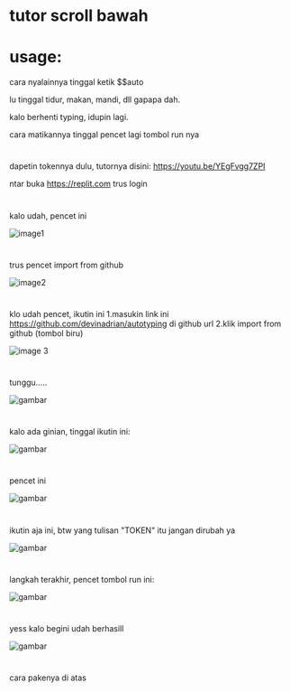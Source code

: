 # tutor scroll bawah

# usage:
cara nyalainnya tinggal ketik $$auto

lu tinggal tidur, makan, mandi, dll gapapa dah.

kalo berhenti typing, idupin lagi.

cara matikannya tinggal pencet lagi tombol run nya

# 

dapetin tokennya dulu, tutornya disini: https://youtu.be/YEgFvgg7ZPI

ntar buka https://replit.com trus login
# 
kalo udah, pencet ini

![image1](https://user-images.githubusercontent.com/79341513/142755828-2160d962-683b-4a2b-b7af-7b1b4e06ed86.PNG)
# 
trus pencet import from github

![image2](https://user-images.githubusercontent.com/79341513/142755866-faed8aa7-362c-4854-a4df-7a761909b3b9.PNG)
# 
klo udah pencet, ikutin ini
1.masukin link ini https://github.com/devinadrian/autotyping di github url
2.klik import from github (tombol biru)

![image 3](https://user-images.githubusercontent.com/79341513/142755901-11442575-3166-4c2f-a2b6-1e67edc378b3.PNG)
# 
tunggu.....

![gambar](https://user-images.githubusercontent.com/79341513/142755945-3808ba54-c47f-447a-90f2-d69129371acf.png)
# 
kalo ada ginian, tinggal ikutin ini:

![gambar](https://user-images.githubusercontent.com/79341513/142755980-02c7b73c-6c5a-48b5-8b73-512e10dae943.png)
# 
pencet ini 

![gambar](https://user-images.githubusercontent.com/79341513/142756004-f5f0ba24-b4c1-4669-9ffa-1a1d14504662.png)
# 
ikutin aja ini, btw yang tulisan "TOKEN" itu jangan dirubah ya

![gambar](https://user-images.githubusercontent.com/79341513/142756048-8237b89b-11d7-456a-9093-bee49126908b.png)
# 
langkah terakhir, pencet tombol run ini:

![gambar](https://user-images.githubusercontent.com/79341513/142756100-b7a84850-31b3-43e3-8d9e-e6396c117756.png)
# 

yess kalo begini udah berhasill

![gambar](https://user-images.githubusercontent.com/79341513/142756179-8f34e102-ced1-40c7-8e85-c7a7de64f0fe.png)
# 

cara pakenya di atas
